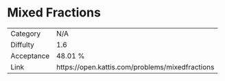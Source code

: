 # Mixed Fractions

<table>
    <tr>
        <td>Category</td>
        <td>N/A</td>
    </tr>
    <tr>
        <td>Diffulty</td>
        <td>1.6</td>
    </tr>
    <tr>
        <td>Acceptance</td>
        <td>48.01 %</td>
    </tr>
    <tr>
        <td>Link</td>
        <td>https://open.kattis.com/problems/mixedfractions</td>
    </tr>
</table>